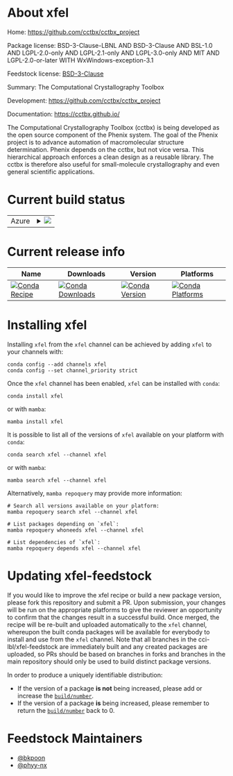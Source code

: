About xfel
==========

Home: https://github.com/cctbx/cctbx_project

Package license: BSD-3-Clause-LBNL AND BSD-3-Clause AND BSL-1.0 AND LGPL-2.0-only AND LGPL-2.1-only AND LGPL-3.0-only AND MIT AND LGPL-2.0-or-later WITH WxWindows-exception-3.1

Feedstock license: [BSD-3-Clause](https://github.com/cci-lbl/xfel-feedstock/blob/main/LICENSE.txt)

Summary: The Computational Crystallography Toolbox

Development: https://github.com/cctbx/cctbx_project

Documentation: https://cctbx.github.io/

The Computational Crystallography Toolbox (cctbx) is being developed
as the open source component of the Phenix system. The goal of the
Phenix project is to advance automation of macromolecular structure
determination. Phenix depends on the cctbx, but not vice versa. This
hierarchical approach enforces a clean design as a reusable library.
The cctbx is therefore also useful for small-molecule crystallography
and even general scientific applications.


Current build status
====================


<table>
    
  <tr>
    <td>Azure</td>
    <td>
      <details>
        <summary>
          <a href="https://dev.azure.com/cctbx-release/feedstock-builds/_build/latest?definitionId=15&branchName=main">
            <img src="https://dev.azure.com/cctbx-release/feedstock-builds/_apis/build/status/xfel-feedstock?branchName=main">
          </a>
        </summary>
        <table>
          <thead><tr><th>Variant</th><th>Status</th></tr></thead>
          <tbody><tr>
              <td>linux_64_numpy1.19python3.7.____cpython</td>
              <td>
                <a href="https://dev.azure.com/cctbx-release/feedstock-builds/_build/latest?definitionId=15&branchName=main">
                  <img src="https://dev.azure.com/cctbx-release/feedstock-builds/_apis/build/status/xfel-feedstock?branchName=main&jobName=linux&configuration=linux_64_numpy1.19python3.7.____cpython" alt="variant">
                </a>
              </td>
            </tr><tr>
              <td>linux_64_numpy1.19python3.8.____cpython</td>
              <td>
                <a href="https://dev.azure.com/cctbx-release/feedstock-builds/_build/latest?definitionId=15&branchName=main">
                  <img src="https://dev.azure.com/cctbx-release/feedstock-builds/_apis/build/status/xfel-feedstock?branchName=main&jobName=linux&configuration=linux_64_numpy1.19python3.8.____cpython" alt="variant">
                </a>
              </td>
            </tr><tr>
              <td>linux_64_numpy1.19python3.9.____cpython</td>
              <td>
                <a href="https://dev.azure.com/cctbx-release/feedstock-builds/_build/latest?definitionId=15&branchName=main">
                  <img src="https://dev.azure.com/cctbx-release/feedstock-builds/_apis/build/status/xfel-feedstock?branchName=main&jobName=linux&configuration=linux_64_numpy1.19python3.9.____cpython" alt="variant">
                </a>
              </td>
            </tr><tr>
              <td>linux_64_numpy1.21python3.10.____cpython</td>
              <td>
                <a href="https://dev.azure.com/cctbx-release/feedstock-builds/_build/latest?definitionId=15&branchName=main">
                  <img src="https://dev.azure.com/cctbx-release/feedstock-builds/_apis/build/status/xfel-feedstock?branchName=main&jobName=linux&configuration=linux_64_numpy1.21python3.10.____cpython" alt="variant">
                </a>
              </td>
            </tr><tr>
              <td>osx_64_numpy1.19python3.7.____cpython</td>
              <td>
                <a href="https://dev.azure.com/cctbx-release/feedstock-builds/_build/latest?definitionId=15&branchName=main">
                  <img src="https://dev.azure.com/cctbx-release/feedstock-builds/_apis/build/status/xfel-feedstock?branchName=main&jobName=osx&configuration=osx_64_numpy1.19python3.7.____cpython" alt="variant">
                </a>
              </td>
            </tr><tr>
              <td>osx_64_numpy1.19python3.8.____cpython</td>
              <td>
                <a href="https://dev.azure.com/cctbx-release/feedstock-builds/_build/latest?definitionId=15&branchName=main">
                  <img src="https://dev.azure.com/cctbx-release/feedstock-builds/_apis/build/status/xfel-feedstock?branchName=main&jobName=osx&configuration=osx_64_numpy1.19python3.8.____cpython" alt="variant">
                </a>
              </td>
            </tr><tr>
              <td>osx_64_numpy1.19python3.9.____cpython</td>
              <td>
                <a href="https://dev.azure.com/cctbx-release/feedstock-builds/_build/latest?definitionId=15&branchName=main">
                  <img src="https://dev.azure.com/cctbx-release/feedstock-builds/_apis/build/status/xfel-feedstock?branchName=main&jobName=osx&configuration=osx_64_numpy1.19python3.9.____cpython" alt="variant">
                </a>
              </td>
            </tr><tr>
              <td>osx_64_numpy1.21python3.10.____cpython</td>
              <td>
                <a href="https://dev.azure.com/cctbx-release/feedstock-builds/_build/latest?definitionId=15&branchName=main">
                  <img src="https://dev.azure.com/cctbx-release/feedstock-builds/_apis/build/status/xfel-feedstock?branchName=main&jobName=osx&configuration=osx_64_numpy1.21python3.10.____cpython" alt="variant">
                </a>
              </td>
            </tr><tr>
              <td>osx_arm64_numpy1.19python3.8.____cpython</td>
              <td>
                <a href="https://dev.azure.com/cctbx-release/feedstock-builds/_build/latest?definitionId=15&branchName=main">
                  <img src="https://dev.azure.com/cctbx-release/feedstock-builds/_apis/build/status/xfel-feedstock?branchName=main&jobName=osx&configuration=osx_arm64_numpy1.19python3.8.____cpython" alt="variant">
                </a>
              </td>
            </tr><tr>
              <td>osx_arm64_numpy1.19python3.9.____cpython</td>
              <td>
                <a href="https://dev.azure.com/cctbx-release/feedstock-builds/_build/latest?definitionId=15&branchName=main">
                  <img src="https://dev.azure.com/cctbx-release/feedstock-builds/_apis/build/status/xfel-feedstock?branchName=main&jobName=osx&configuration=osx_arm64_numpy1.19python3.9.____cpython" alt="variant">
                </a>
              </td>
            </tr><tr>
              <td>osx_arm64_numpy1.21python3.10.____cpython</td>
              <td>
                <a href="https://dev.azure.com/cctbx-release/feedstock-builds/_build/latest?definitionId=15&branchName=main">
                  <img src="https://dev.azure.com/cctbx-release/feedstock-builds/_apis/build/status/xfel-feedstock?branchName=main&jobName=osx&configuration=osx_arm64_numpy1.21python3.10.____cpython" alt="variant">
                </a>
              </td>
            </tr><tr>
              <td>win_64_numpy1.19python3.7.____cpython</td>
              <td>
                <a href="https://dev.azure.com/cctbx-release/feedstock-builds/_build/latest?definitionId=15&branchName=main">
                  <img src="https://dev.azure.com/cctbx-release/feedstock-builds/_apis/build/status/xfel-feedstock?branchName=main&jobName=win&configuration=win_64_numpy1.19python3.7.____cpython" alt="variant">
                </a>
              </td>
            </tr><tr>
              <td>win_64_numpy1.19python3.8.____cpython</td>
              <td>
                <a href="https://dev.azure.com/cctbx-release/feedstock-builds/_build/latest?definitionId=15&branchName=main">
                  <img src="https://dev.azure.com/cctbx-release/feedstock-builds/_apis/build/status/xfel-feedstock?branchName=main&jobName=win&configuration=win_64_numpy1.19python3.8.____cpython" alt="variant">
                </a>
              </td>
            </tr><tr>
              <td>win_64_numpy1.19python3.9.____cpython</td>
              <td>
                <a href="https://dev.azure.com/cctbx-release/feedstock-builds/_build/latest?definitionId=15&branchName=main">
                  <img src="https://dev.azure.com/cctbx-release/feedstock-builds/_apis/build/status/xfel-feedstock?branchName=main&jobName=win&configuration=win_64_numpy1.19python3.9.____cpython" alt="variant">
                </a>
              </td>
            </tr><tr>
              <td>win_64_numpy1.21python3.10.____cpython</td>
              <td>
                <a href="https://dev.azure.com/cctbx-release/feedstock-builds/_build/latest?definitionId=15&branchName=main">
                  <img src="https://dev.azure.com/cctbx-release/feedstock-builds/_apis/build/status/xfel-feedstock?branchName=main&jobName=win&configuration=win_64_numpy1.21python3.10.____cpython" alt="variant">
                </a>
              </td>
            </tr>
          </tbody>
        </table>
      </details>
    </td>
  </tr>
</table>

Current release info
====================

| Name | Downloads | Version | Platforms |
| --- | --- | --- | --- |
| [![Conda Recipe](https://img.shields.io/badge/recipe-xfel-green.svg)](https://anaconda.org/xfel/xfel) | [![Conda Downloads](https://img.shields.io/conda/dn/xfel/xfel.svg)](https://anaconda.org/xfel/xfel) | [![Conda Version](https://img.shields.io/conda/vn/xfel/xfel.svg)](https://anaconda.org/xfel/xfel) | [![Conda Platforms](https://img.shields.io/conda/pn/xfel/xfel.svg)](https://anaconda.org/xfel/xfel) |

Installing xfel
===============

Installing `xfel` from the `xfel` channel can be achieved by adding `xfel` to your channels with:

```
conda config --add channels xfel
conda config --set channel_priority strict
```

Once the `xfel` channel has been enabled, `xfel` can be installed with `conda`:

```
conda install xfel
```

or with `mamba`:

```
mamba install xfel
```

It is possible to list all of the versions of `xfel` available on your platform with `conda`:

```
conda search xfel --channel xfel
```

or with `mamba`:

```
mamba search xfel --channel xfel
```

Alternatively, `mamba repoquery` may provide more information:

```
# Search all versions available on your platform:
mamba repoquery search xfel --channel xfel

# List packages depending on `xfel`:
mamba repoquery whoneeds xfel --channel xfel

# List dependencies of `xfel`:
mamba repoquery depends xfel --channel xfel
```




Updating xfel-feedstock
=======================

If you would like to improve the xfel recipe or build a new
package version, please fork this repository and submit a PR. Upon submission,
your changes will be run on the appropriate platforms to give the reviewer an
opportunity to confirm that the changes result in a successful build. Once
merged, the recipe will be re-built and uploaded automatically to the
`xfel` channel, whereupon the built conda packages will be available for
everybody to install and use from the `xfel` channel.
Note that all branches in the cci-lbl/xfel-feedstock are
immediately built and any created packages are uploaded, so PRs should be based
on branches in forks and branches in the main repository should only be used to
build distinct package versions.

In order to produce a uniquely identifiable distribution:
 * If the version of a package **is not** being increased, please add or increase
   the [``build/number``](https://docs.conda.io/projects/conda-build/en/latest/resources/define-metadata.html#build-number-and-string).
 * If the version of a package **is** being increased, please remember to return
   the [``build/number``](https://docs.conda.io/projects/conda-build/en/latest/resources/define-metadata.html#build-number-and-string)
   back to 0.

Feedstock Maintainers
=====================

* [@bkpoon](https://github.com/bkpoon/)
* [@phyy-nx](https://github.com/phyy-nx/)

